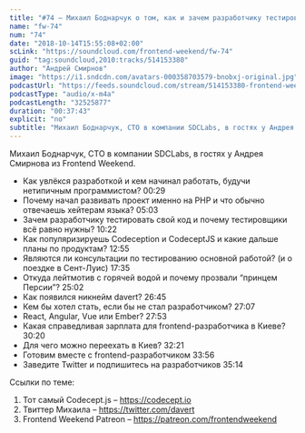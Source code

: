 ```yaml
---
title: "#74 – Михаил Боднарчук о том, как и зачем разработчику тестировать свой код"
name: "fw-74"
num: "74"
date: "2018-10-14T15:55:08+02:00"
scLink: "https://soundcloud.com/frontend-weekend/fw-74"
guid: "tag:soundcloud,2010:tracks/514153380"
author: "Андрей Смирнов"
image: "https://i1.sndcdn.com/avatars-000358703579-bnobxj-original.jpg"
podcastUrl: "https://feeds.soundcloud.com/stream/514153380-frontend-weekend-fw-74.m4a"
podcastType: "audio/x-m4a"
podcastLength: "32525877"
duration: "00:37:43"
explicit: "no"
subtitle: "Михаил Боднарчук, CTO в компании SDCLabs, в гостях у Андрея Смирнова из Frontend Weekend. "
---
```

Михаил Боднарчук, CTO в компании SDCLabs, в гостях у Андрея Смирнова из Frontend Weekend. 

- Как увлёкся разработкой и кем начинал работать, будучи нетипичным программистом? <timecode>00:29</timecode>
- Почему начал развивать проект именно на PHP и что обычно отвечаешь хейтерам языка? <timecode>05:03</timecode>
- Зачем разработчику тестировать свой код и почему тестировщики всё равно нужны? <timecode>10:22</timecode>
- Как популяризируешь Codeception и CodeceptJS и какие дальше планы по продуктам? <timecode>12:55</timecode>
- Являются ли консультации по тестированию основной работой? (и о поездке в Сент-Луис) <timecode>17:35</timecode>
- Откуда лейтмотив с горячей водой и почему прозвали “принцем Персии”? <timecode>25:02</timecode>
- Как появился никнейм davert? <timecode>26:45</timecode>
- Кем бы хотел стать, если бы не стал разработчиком? <timecode>27:07</timecode>
- React, Angular, Vue или Ember? <timecode>27:53</timecode>
- Какая справедливая зарплата для frontend-разработчика в Киеве? <timecode>30:20</timecode>
- Для чего можно переехать в Киев? <timecode>32:21</timecode>
- Готовим вместе с frontend-разработчиком <timecode>33:56</timecode>
- Заведите Twitter и подпишитесь на разработчиков <timecode>35:14</timecode>

Ссылки по теме:
1) Тот самый Codecept.js – https://codecept.io
2) Твиттер Михаила – https://twitter.com/davert
3) Frontend Weekend Patreon – https://patreon.com/frontendweekend